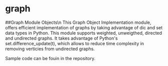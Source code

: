 # graph
##Graph Module Objects\n
This Graph Object Implementation module, offers efficient implementation of graphs by taking advantage of dic and set data
types in Python. This module supports weighted, unweigthed, directed and undirected graphs. It takes advantage of Python's
set.difference_update(t), which allows to reduce time complexity in removing verticies from undirected graphs. 

Sample code can be fouin in the repository. 
